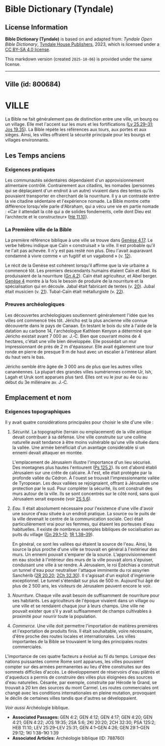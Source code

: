 # Bible Dictionary (Tyndale)

## License Information

**Bible Dictionary (Tyndale)** is based on and adapted from: _Tyndale Open Bible Dictionary_, [Tyndale House Publishers](https://tyndaleopenresources.com/), 2023, which is licensed under a [CC BY-SA 4.0 license](https://creativecommons.org/licenses/by-sa/4.0/legalcode.en).

This markdown version (created `2025-10-06`) is provided under the same license.



--------------------------------

## Ville (id: 800684)

VILLE
=====

La Bible ne fait généralement pas de distinction entre une ville, un bourg ou un village. Elle met l'accent sur les murs et les fortifications ([Lv 25\.29–31](https://ref.ly/Lev25:29-Lev25:31); [Jos 19\.35](https://ref.ly/Josh19:35)). La Bible répète les références aux tours, aux portes et aux sièges. Ainsi, les villes offraient la sécurité principale pour les bourgs et villages environnants.

Les Temps anciens
-----------------

### Exigences pratiques

Les communautés sédentaires dépendaient d'un approvisionnement alimentaire contrôlé. Contrairement aux citadins, les nomades (personnes qui se déplaçaient d'un endroit à un autre) vivaient dans des tentes qu'ils pouvaient transporter en cherchant de la nourriture. Il y a un contraste entre la vie citadine sédentaire et l'expérience nomade. La Bible montre cette différence lorsqu'elle parle d'Abraham, qui a vécu une vie en partie nomade : «Car il attendait la cité qui a de solides fondements, celle dont Dieu est l’architecte et le constructeur» ([Hé 11\.10](https://ref.ly/Heb11:10)).

### La Première ville de la Bible

La première référence biblique à une ville se trouve dans [Genèse 4\.17](https://ref.ly/Gen4:17). Le verbe hébreu indique que Caïn « construisait » la ville. Il est probable qu'il ne l'ait pas achevée. Il n'y est pas resté non plus. Dieu l'avait auparavant condamné à vivre comme « un fugitif et un vagabond » (v. [12](https://ref.ly/Gen4:12)).

Le récit de la Genèse est cohérent lorsqu'il affirme que la vie urbaine a commencé tôt. Les premiers descendants humains étaient Caïn et Abel. Ils produisaient de la nourriture ([Gn 4\.2](https://ref.ly/Gen4:2)). Caïn était agriculteur, et Abel berger. [Genèse 4](https://ref.ly/Gen4:1-Gen4:26) montre à la fois le besoin de produire de la nourriture et la spécialisation qui en découle. Jabal était fabricant de tentes (v. [20](https://ref.ly/Gen4:20)). Jubal était musicien (v. [21](https://ref.ly/Gen4:21)). Tubal\-Caïn était métallurgiste (v. [22](https://ref.ly/Gen4:22)).

### Preuves archéologiques

Les découvertes archéologiques soutiennent généralement l'idée que les villes ont commencé très tôt. Jéricho est la plus ancienne ville connue découverte dans le pays de Canaan. En testant le bois du site à l'aide de la datation au carbone 14, l'archéologue Kathleen Kenyon a déterminé que Jéricho existait avant 7 000 av. J.‑C. Bien que couvrant moins de 4 hectares, c'était une ville bien développée. Elle possédait un mur impressionnant de près de 2 m d'épaisseur. Elle avait également une tour ronde en pierre de presque 9 m de haut avec un escalier à l'intérieur allant du haut vers le bas.

Jéricho semble être âgée de 3 000 ans de plus que les autres villes cananéennes. La plupart des grandes villes sumériennes comme Ur, Ish, Lagah et Uruk sont apparues plus tard. Elles ont vu le jour au 4e ou au début du 3e millénaire av. J.‑C.

Emplacement et nom
------------------

### Exigences topographiques

Il y avait quatre considérations principales pour choisir le site d'une ville :

1. *Sécurité*. La topographie (terrain ou emplacement) de la ville antique devait contribuer à sa défense. Une ville construite sur une colline naturelle avait tendance à être moins vulnérable qu'une ville située dans la vallée. Une armée bénéficiait d'un avantage considérable si un ennemi devait attaquer en montée.

    L'emplacement de Jérusalem illustre l'importance d'un lieu sécurisé. Des montagnes plus hautes l'entourent ([Ps 125\.2](https://ref.ly/Ps125:2)). Ils ont d'abord établi Jérusalem sur une crête de calcaire. À l'est, elle était protégée par la profonde vallée du Cédron. À l'ouest se trouvait l'impressionnante vallée de Tyropoean. Les deux vallées se rejoignaient, offrant à Jérusalem une protection par le sud. Pour compléter la sécurité, ils ont construit des murs autour de la ville. Ils se sont concentrés sur le côté nord, sans quoi Jérusalem serait exposée (voir [2S 5\.6](https://ref.ly/2Sam5:6)).

2. *Eau*. Il était absolument nécessaire pour l'existence d'une ville d'avoir une source d'eau située à un endroit pratique. La source ou le puits de la ville devenait le centre de la communication sociale. Ceci était particulièrement vrai pour les femmes, qui étaient les porteuses d'eau habituelles. Il existe de nombreux exemples bibliques de socialisation au puits du village ([Gn 29\.1–12](https://ref.ly/Gen29:1-Gen29:12); [1R 1\.38–39](https://ref.ly/1Kgs1:38-1Kgs1:39)).

    En général, ce sont les vallées qui étaient la source de l'eau. Ainsi, la source la plus proche d'une ville se trouvait en général à l'extérieur des murs. Un ennemi pouvait s'emparer de la source. L'approvisionnement en eau stocké à l'intérieur des murs de la ville pouvait alors s'épuiser, conduisant une ville à se rendre. À Jérusalem, le roi Ézéchias a construit un tunnel d'eau pour neutraliser l'attaque imminente du roi assyrien Sanchérib ([2R 20\.20](https://ref.ly/2Kgs20:20); [2Ch 32\.30](https://ref.ly/2Chr32:30)). Il s'agissait d'un exploit d'ingénierie exceptionnel. Le tunnel s'étendait sur plus de 500 m. Aujourd'hui âgé de plus de 2 500 ans, les visiteurs de Jérusalem peuvent encore le voir.

3. *Nourriture*. Chaque ville avait besoin de suffisamment de nourriture pour ses habitants. Les agriculteurs de l'époque vivaient dans un village ou une ville et se rendaient chaque jour à leurs champs. Une ville ne pouvait exister que s'il y avait suffisamment de champs cultivables à proximité pour nourrir toute la population.
4. *Commerce.* Une ville doit permettre l'importation de matières premières et l'exportation de produits finis. Il était souhaitable, voire nécessaire, d'être proche des routes locales et internationales. Les villes importantes de la Bible se trouvaient le long des principales routes commerciales.

L'importance de ces quatre facteurs a évolué au fil du temps. Lorsque des nations puissantes comme Rome sont apparues, les villes pouvaient compter sur des armées permanentes au lieu d'être construites sur des sommets difficiles d'accès. Le développement de réservoirs d'eau plâtrés et d'aqueducs a permis de construire des villes plus éloignées des sources d'eau naturelles. Césarée, par exemple, construite par Hérode le Grand, se trouvait à 20 km des sources du mont Carmel. Les routes commerciales ont changé avec les conditions internationales en pleine mutation, provoquant le déclin de certaines villes tandis que d'autres se développaient.

*Voir aussi* Archéologie biblique.

* **Associated Passages:** GEN 4:2; GEN 4:12; GEN 4:17; GEN 4:20; GEN 4:21; GEN 4:22; JOS 19:35; 2SA 5:6; 2KI 20:20; 2CH 32:30; PSA 125:2; HEB 11:10; LEV 25:29–LEV 25:31; GEN 4:1–GEN 4:26; GEN 29:1–GEN 29:12; 1KI 1:38–1KI 1:39
* **Associated Articles:** Archéologie biblique (ID: 788760)

